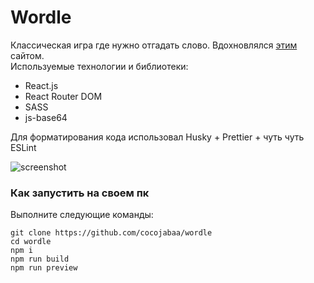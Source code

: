 # Wordle

Классическая игра где нужно отгадать слово. Вдохновлялся [этим](https://wordleplay.com/ru/) сайтом.  
Используемые технологии и библиотеки:

+ React.js
+ React Router DOM
+ SASS
+ js-base64  
  
Для форматирования кода использовал Husky + Prettier + чуть чуть ESLint

![screenshot](https://downloader.disk.yandex.ru/preview/451f46a3cc28bc4d10acf9f1fa8b6e338bc2551f142698592200b560e467f89c/689e2235/DU3yRPIh-TPatAcJaVYxs_G5gd4aIMXfPkQPyt3-v2D7UGbvxuH2GjpVvCgksoJjbmDFWBIdRcnbywMIN-d9Mw%3D%3D?uid=0&filename=wordle.png&disposition=inline&hash=&limit=0&content_type=image%2Fpng&owner_uid=0&tknv=v3&size=1920x957)

### Как запустить на своем пк
Выполните следующие команды:
```
git clone https://github.com/cocojabaa/wordle
cd wordle
npm i
npm run build
npm run preview
```
